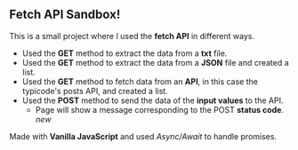 ## Fetch API Sandbox!  
This is a small project where I used the **fetch API** in different ways.  
  - Used the **GET** method to extract the data from a **txt** file.    
  - Used the **GET** method to extract the data from a **JSON** file and created a list.  
  - Used the **GET** method to fetch data from an **API**, in this case the typicode's posts API, and created a list.  
  - Used the **POST** method to send the data of the **input values** to the API.  
    -  Page will show a message corresponding to the POST **status code**. *new*  

Made with **Vanilla JavaScript** and used *Async/Await* to handle promises. 